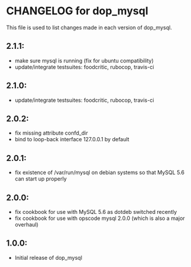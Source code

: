 # CHANGELOG for dop_mysql

This file is used to list changes made in each version of dop_mysql.

## 2.1.1:

* make sure mysql is running (fix for ubuntu compatibility)
* update/integrate testsuites: foodcritic, rubocop, travis-ci

## 2.1.0:

* update/integrate testsuites: foodcritic, rubocop, travis-ci

## 2.0.2:

* fix missing attribute confd_dir
* bind to loop-back interface 127.0.0.1 by default

## 2.0.1:

* fix existence of /var/run/mysql on debian systems so that MySQL 5.6 can start up properly

## 2.0.0:

* fix cookbook for use with MySQL 5.6 as dotdeb switched recently
* fix cookbook for use with opscode mysql 2.0.0 (which is also a major overhaul)

## 1.0.0:

* Initial release of dop_mysql